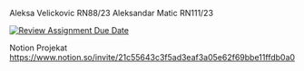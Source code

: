 Aleksa Velickovic RN88/23
Aleksandar Matic RN111/23

[![Review Assignment Due Date](https://classroom.github.com/assets/deadline-readme-button-24ddc0f5d75046c5622901739e7c5dd533143b0c8e959d652212380cedb1ea36.svg)](https://classroom.github.com/a/-0SayETg)

Notion Projekat
https://www.notion.so/invite/21c55643c3f5ad3eaf3a05e62f69bbe11ffdb0a0
